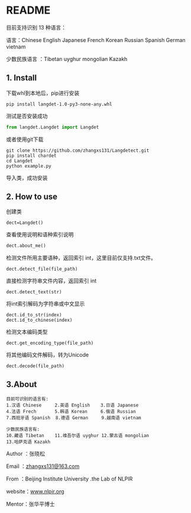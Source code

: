 

# README

目前支持识别 13 种语言： 

语言：Chinese  English  Japanese French Korean Russian Spanish German vietnam 

少数民族语言 ：Tibetan uyghur  mongolian Kazakh

## 1. Install

下载whl到本地后，pip进行安装

```
pip install langdet-1.0-py3-none-any.whl
```

测试是否安装成功

```python
from langdet.Langdet import Langdet
```

或者使用git下载

```
git clone https://github.com/zhangxs131/Langdetect.git
pip install chardet
cd Langdet
python example.py
```

导入类，成功安装

## 2. How to use

创建类

```
dect=Langdet()
```

查看使用说明和语种索引说明

```python
dect.about_me()
```

检测文件所用主要语种，返回索引 int，这里目前仅支持.txt文件。

```
dect.detect_file(file_path)
```

直接检测字符串文件内容，返回索引 int

```
dect.detect_text(str)
```

将int索引解码为字符串或中文显示

```
dect.id_to_str(index)
dect.id_to_chinese(index)
```

检测文本编码类型

```
dect.get_encoding_type(file_path)
```

将其他编码文件解码，转为Unicode

```
dect.decode(file_path)
```



## 3.About

```
目前可识别的语言有:
1.汉语 Chinese     2.英语 English    3.日语 Japanese
4.法语 Frech       5.韩语 Korean     6.俄语 Russian 
7.西班牙语 Spanish  8.德语 German     9.越南语 vietnam 

少数民族语言有:
10.藏语 Tibetan    11.维吾尔语 uyghur 12.蒙古语 mongolian
13.哈萨克语 Kazakh
```

Author ：张晓松

Email    ：zhangxs131@163.com

From    ：Beijing Institute University .the Lab of NLPIR

website：www.nlpir.org

Mentor：张华平博士 
